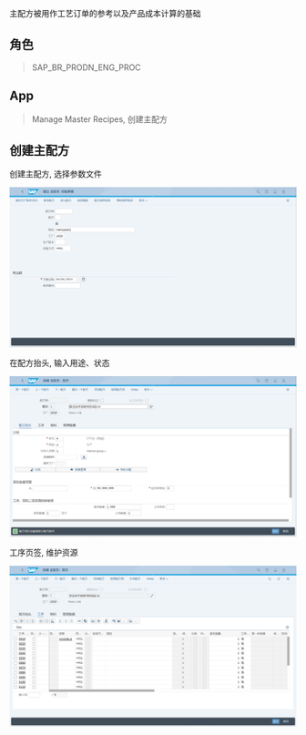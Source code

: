 主配方被用作工艺订单的参考以及产品成本计算的基础
## 角色
> SAP_BR_PRODN_ENG_PROC
## App
> Manage Master Recipes, 创建主配方
## 创建主配方
创建主配方, 选择参数文件

![Master-Recipes-1](./img/Master-Recipes-1.png "创建主配方")

在配方抬头, 输入用途、状态

![Master-Recipes-2](./img/Master-Recipes-2.png "主配方抬头")

工序页签, 维护资源

![Master-Recipes-3](./img/Master-Recipes-3.png "工序")